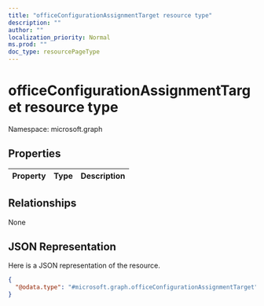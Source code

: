 ```yaml
---
title: "officeConfigurationAssignmentTarget resource type"
description: ""
author: ""
localization_priority: Normal
ms.prod: ""
doc_type: resourcePageType
---
```


# officeConfigurationAssignmentTarget resource type


Namespace: microsoft.graph



## Properties
|Property|Type|Description|
|:---|:---|:---|

## Relationships
None

## JSON Representation
Here is a JSON representation of the resource.
<!-- {
  "blockType": "resource",
  "@odata.type": "microsoft.graph.officeConfigurationAssignmentTarget"
}
-->
``` json
{
  "@odata.type": "#microsoft.graph.officeConfigurationAssignmentTarget"
}
```

